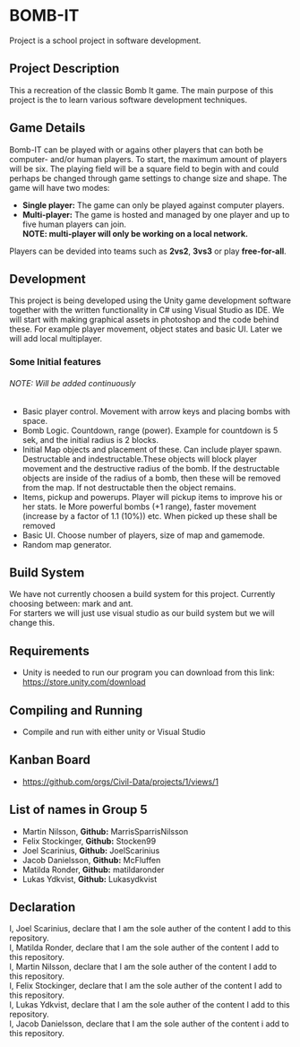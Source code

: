 # BOMB-IT
Project is a school project in software development.

## Project Description
 This a recreation of the classic Bomb It game. The main purpose of this project is the to learn various software development techniques.

## Game Details
Bomb-IT can be played with or agains other players that can both be computer- and/or human players. To start, the maximum amount of players will be six. The playing field will be a square field to begin with and could perhaps be changed through game settings to change size and shape. The game will have two modes:
* **Single player:** The game can only be played against computer players.
* **Multi-player:** The game is hosted and managed by one player and up to five human players can join.  
**NOTE: multi-player will only be working on a local network.**

Players can be devided into teams such as **2vs2**, **3vs3** or play **free-for-all**.

## Development
This project is being developed using the Unity game development software together with the written functionality in C# using Visual Studio as IDE.
We will start with making graphical assets in photoshop and the code behind these. For example player movement, object states and basic UI. Later we will add local multiplayer.

### Some Initial features
###### NOTE: Will be added continuously
* Basic player control. Movement with arrow keys and placing bombs with space.
* Bomb Logic. Countdown, range (power). Example for countdown is 5 sek, and the initial radius is 2 blocks.
* Initial Map objects and placement of these. Can include player spawn. Destructable and indestructable.These objects will block player movement and the destructive radius of the bomb. If the destructable objects are inside of the radius of a bomb, then these will be removed from the map. If not destructable then the object remains. 
* Items, pickup and powerups. Player will pickup items to improve his or her stats. Ie More powerful bombs (+1 range), faster movement (increase by a factor of 1.1 (10%)) etc. When picked up these shall be removed
* Basic UI. Choose number of players, size of map and gamemode.
* Random map generator.

## Build System
We have not currently choosen a build system for this project. Currently choosing between: mark and ant.   
For starters we will just use visual studio as our build system but we will change this.

## Requirements 
* Unity is needed to run our program you can download from this link: https://store.unity.com/download

## Compiling and Running
* Compile and run with either unity or Visual Studio

## Kanban Board
* https://github.com/orgs/Civil-Data/projects/1/views/1

## List of names in Group 5
* Martin Nilsson, **Github:** MarrisSparrisNilsson
* Felix Stockinger, **Github:** Stocken99
* Joel Scarinius, **Github:** JoelScarinius
* Jacob Danielsson, **Github:** McFluffen
* Matilda Ronder, **Github:** matildaronder
* Lukas Ydkvist, **Github:** Lukasydkvist

## Declaration
I, Joel Scarinius, declare that I am the sole auther of the content I add to this repository.  
I, Matilda Ronder, declare that I am the sole auther of the content I add to this repository.  
I, Martin Nilsson, declare that I am the sole auther of the content I add to this repository.  
I, Felix Stockinger, declare that I am the sole auther of the content I add to this repository.  
I, Lukas Ydkvist, declare that I am the sole auther of the content I add to this repository.  
I, Jacob Danielsson, declare that I am the sole auther of the content i add to this repository. 
